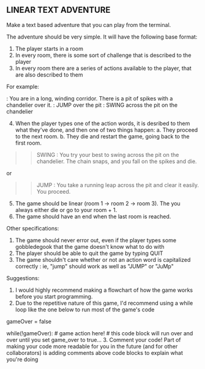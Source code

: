 LINEAR TEXT ADVENTURE
---

Make a text based adventure that you can play from the terminal.

The adventure should be very simple. It will have the following base format:

1. The player starts in a room
2. In every room, there is some sort of challenge that is described to the player
3. In every room there are a series of actions available to the player, that are also described
 to them

  For example:

  : You are in a long, winding corridor. There is a pit of spikes with a chandelier over it.
  : JUMP over the pit
  : SWING across the pit on the chandelier

4. When the player types one of the action words, it is desribed to them what they've done, and then one of two things happen:
  a. They proceed to the next room.
  b. They die and restart the game, going back to the first room.

  >> SWING
  : You try your best to swing across the pit on the chandelier. The chain snaps, and you fall on the spikes and die.

  or

  >> JUMP
  : You take a running leap across the pit and clear it easily. You proceed.

5. The game should be linear (room 1 -> room 2 -> room 3). The you always either die or go to your room + 1.
6. The game should have an end when the last room is reached.

Other specifications:

1. The game should never error out, even if the player types some gobbledegook that the game doesn't know what to do with
2. The player should be able to quit the game by typing QUIT
3. The game shouldn't care whether or not an action word is capitalized correctly : ie, "jump" should work as well as "JUMP" or "JuMp"

Suggestions:
1. I would highly recommend making a flowchart of how the game works before you start programming.
2. Due to the repetitive nature of this game, I'd recommend using a while loop like the one below to run most of the game's code

  gameOver = false

  while(!gameOver):
    # game action here!
    # this code block will run over and over until you set game_over to true…
3. Comment your code! Part of making your code more readable for you in the future (and for other collaborators) is adding comments above code blocks to explain what you're doing

